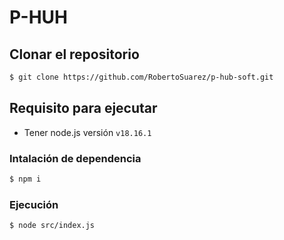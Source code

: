 # P-HUH

## Clonar el repositorio

```bash
$ git clone https://github.com/RobertoSuarez/p-hub-soft.git
```

## Requisito para ejecutar

- Tener node.js versión `v18.16.1`

### Intalación de dependencia

```bash
$ npm i
```

### Ejecución

```bash
$ node src/index.js
```
